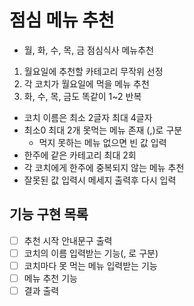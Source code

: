 # 점심 메뉴 추천

- 월, 화, 수, 목, 금 점심식사 메뉴추천

1. 월요일에 추천할 카테고리 무작위 선정
2. 각 코치가 월요일에 먹을 메뉴 추천
3. 화, 수, 목, 금도 똑같이 1~2 반복

- 코치 이름은 최소 2글자 최대 4글자
- 최소0 최대 2개 못먹는 메뉴 존재 (,)로 구분
  - 먹지 못하는 메뉴 없으면 빈 값 입력
- 한주에 같은 카테고리 최대 2회
- 각 코치에게 한주에 중복되지 않는 메뉴 추천
- 잘못된 값 입력시 메세지 출력후 다시 입력

## 기능 구현 목록

- [ ] 추천 시작 안내문구 출력
- [ ] 코치의 이름 입력받는 기능(, 로 구분)
- [ ] 코치마다 못 먹는 메뉴 입력받는 기능
- [ ] 메뉴 추천 기능
- [ ] 결과 출력
